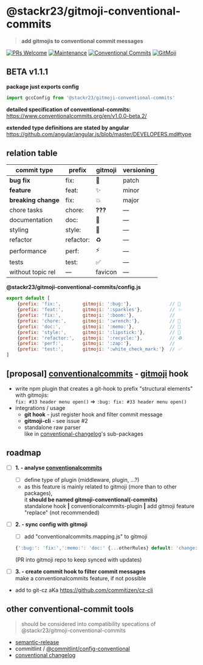 # @stackr23/gitmoji-conventional-commits 
> __add gitmojis to conventional commit messages__

[![PRs Welcome][pr-welcome]](http://makeapullrequest.com)
[![Maintenance][maintenance-img]][maintenance-url]
[![Conventional Commits](https://img.shields.io/badge/Conventional%20Commits-1.0.0-yellow.svg)](https://conventionalcommits.org)
[![GitMoji][gitmoji-img]][gitmoji-url]

<!-- badge urls - colors: #44CC11, #FFDD67, #FF5A79 -->

[gitmoji-img]: https://img.shields.io/badge/%F0%9F%98%BB-gitmoji-FFDD67.svg?style=flat-square?style=flat-square  
[gitmoji-url]: https://gitmoji.carloscuesta.me  
[maintenance-img]: https://img.shields.io/badge/Maintained%3F-yes-green.svg
[maintenance-url]: https://GitHub.com/stackR23/react23/graphs/commit-activity
[pr-welcome]: https://img.shields.io/badge/PRs-welcome-brightgreen.svg?style=flat-square
<!-- /badge urls -->

## BETA v1.1.1

__package just exports config__ 
```javascript
import gccConfig from '@stackr23/gitmoji-conventional-commits'
```

__detailed specification of conventional-commits:__  
https://www.conventionalcommits.org/en/v1.0.0-beta.2/

__extended type definitions are stated by angular__  
https://github.com/angular/angular.js/blob/master/DEVELOPERS.md#type

## relation table  

| commit type          | prefix | gitmoji    | versioning |
|--------------------- |--------|------------|------------|
| __bug fix__          | fix:      | :bug:              | patch      |
| __feature__          | feat:     | :sparkles:         | minor      |
| __breaking change__  | fix:      | :boom:             | major      |
| chore tasks          | chore:    | __???__            | —          |
| documentation        | doc:      | :memo:             | —          |
| styling              | style:    | :lipstick:         | —          |
| refactor             | refactor: | :recycle:          | —          |
| performance          | perf:     | :zap:              | —          |
| tests                | test:     | :white_check_mark: | —          |
| without topic rel    | —         | favicon            | —          |

__@stackr23/gitmoji-conventional-commits/config.js__
```javascript
export default [
    {prefix: 'fix:',        gitmoji: ':bug:'},              // 🐛
    {prefix: 'feat:',       gitmoji: ':sparkles'},          // ✨
    {prefix: 'fix:',        gitmoji: ':boom:'},             //
    {prefix: 'chore:',      gitmoji: ':wrench:'},           // 🔧
    {prefix: 'doc:',        gitmoji: ':memo:'},             // 📝
    {prefix: 'style:',      gitmoji: ':lipstick:'},         // 💄
    {prefix: 'refactor:',   gitmoji: ':recycle:'},          // ♻
    {prefix: 'perf:',       gitmoji: ':zap:'},              //
    {prefix: 'test:',       gitmoji: ':white_check_mark:'}  // ✅
]

```

## [proposal] [conventionalcommits](https://www.conventionalcommits.org/) - [gitmoji](https://gitmoji.carloscuesta.me/) hook  
* write npm plugin that creates a git-hook to prefix "structural elements" with gitmojis:  
  `fix: #33 header menu open()` => `:bug: fix: #33 header menu open()`
* integrations / usage
  * __git hook__ - just register hook and filter commit message  
  * __gitmoji-cli__ - see issue #2  
  * standalone raw parser  
    like in [conventional-changelog](https://github.com/conventional-changelog/conventional-changelog)'s sub-packages

## roadmap
* [ ] __1. - analyse [conventionalcommits](https://www.conventionalcommits.org/)__  
  * [ ] define type of plugin (middleware, plugin, ...?)  
  * as this feature is mainly related to gitmoji (more than to other packages),  
  it __should be named gitmoji-conventional(-commits)__  
  standalone hook __|__ conventionalcommits-plugin __|__ add gitmoji feature "replace" (not recommended)
* [ ] __2. - sync config with gitmoji__  
  * [ ] add "conventionalcommits.mapping.js" to gitmoji  
  ```javascript
  {':bug:': 'fix:',':memo:': 'doc:' {...otherRules} default: 'change:'}
  ```  
  (PR into gitmoji repo to keep synced with updates)  

* [ ] __3. - create commit hook to filter commit messages__  
  make a conventionalcommits feature, if not possible  

* add to git-cz aKa https://github.com/commitizen/cz-cli

## other conventional-commit tools
> should be considered into compatibility specations of @stackr23/gitmoji-conventional-commits

* [semantic-release](https://github.com/semantic-release/semantic-release)  
* commitlint / [@commitlint/config-conventional](https://www.npmjs.com/package/@commitlint/config-conventional)  
* [conventional changelog](https://github.com/conventional-changelog/conventional-changelog)  


